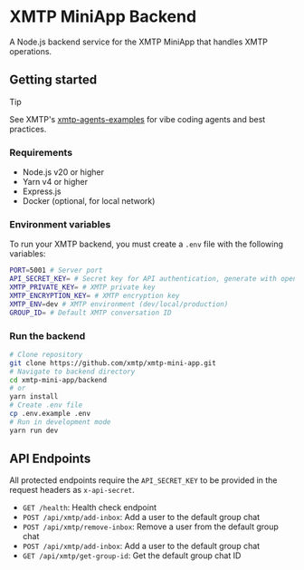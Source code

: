 # XMTP MiniApp Backend

A Node.js backend service for the XMTP MiniApp that handles XMTP operations.

## Getting started

> [!TIP]
> See XMTP's [xmtp-agents-examples](https://github.com/xmtp/xmtp-agents-examples) for vibe coding agents and best practices.

### Requirements

- Node.js v20 or higher
- Yarn v4 or higher
- Express.js
- Docker (optional, for local network)

### Environment variables

To run your XMTP backend, you must create a `.env` file with the following
variables:

```bash
PORT=5001 # Server port
API_SECRET_KEY= # Secret key for API authentication, generate with openssl rand -base64 32
XMTP_PRIVATE_KEY= # XMTP private key
XMTP_ENCRYPTION_KEY= # XMTP encryption key
XMTP_ENV=dev # XMTP environment (dev/local/production)
GROUP_ID= # Default XMTP conversation ID
```

### Run the backend

```bash
# Clone repository
git clone https://github.com/xmtp/xmtp-mini-app.git
# Navigate to backend directory
cd xmtp-mini-app/backend
# or
yarn install
# Create .env file
cp .env.example .env
# Run in development mode
yarn run dev
```

## API Endpoints

All protected endpoints require the `API_SECRET_KEY` to be provided in the request headers as `x-api-secret`.

- `GET /health`: Health check endpoint
- `POST /api/xmtp/add-inbox`: Add a user to the default group chat
- `POST /api/xmtp/remove-inbox`: Remove a user from the default group chat
- `POST /api/xmtp/add-inbox`: Add a user to the default group chat
- `GET /api/xmtp/get-group-id`: Get the default group chat ID